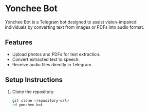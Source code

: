 # Yonchee Bot

Yonchee Bot is a Telegram bot designed to assist vision-impaired individuals by converting text from images or PDFs into audio format.

## Features
- Upload photos and PDFs for text extraction.
- Convert extracted text to speech.
- Receive audio files directly in Telegram.

## Setup Instructions

1. Clone the repository:
   ```bash
   git clone <repository-url>
   cd yonchee-bot